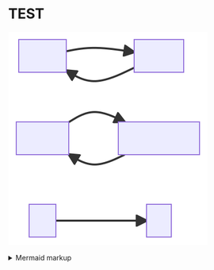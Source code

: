 # TEST 
<!-- generated by mermaid compile action - START -->
![~mermaid diagram 1~](/.resources/README-md-1.svg)
<details>
  <summary>Mermaid markup</summary>

```mermaid
flowchart LR
    Start --> StoP
    StoP --> Start
    Hello --> GoodBye
    GoodBye --> Hello
    H --> Z
    
```

</details>
<!-- generated by mermaid compile action - END -->
